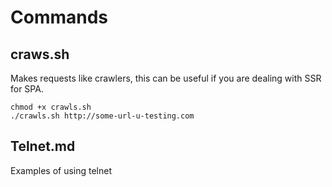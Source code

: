 # Commands

## craws.sh
Makes requests like crawlers, this can be useful if you are dealing with SSR for SPA.
```
chmod +x crawls.sh
./crawls.sh http://some-url-u-testing.com
```

## Telnet.md
Еxamples of using telnet
